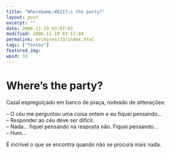 ```yaml
---
title: "Where&amp;#8217;s the party?"
layout: post
excerpt: ""
date: 2006-11-19 03:07:03
modified: 2006-11-19 03:17:44
permalink: archives/33/index.html
tags: ["Textos"]
featured_img: 
wpid: 33
---
```


# Where&#8217;s the party?

Casal espreguiçado em banco de praça, rodeado de aliterações:

– O céu me perguntou uma coisa ontem e eu fiquei pensando…  
– Responder ao céu deve ser difícil.  
– Nada… fiquei pensando na resposta não. Fiquei pensando…  
– Hum…

É incrível o que se encontra quando não se procura mais nada.